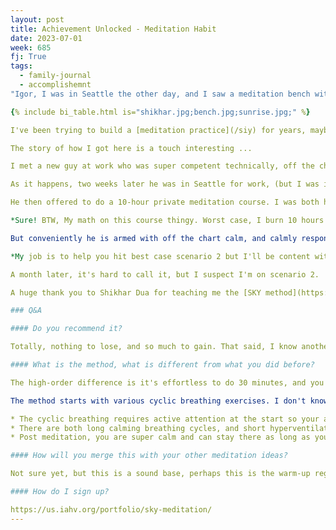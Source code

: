 ```yaml
---
layout: post
title: Achievement Unlocked - Meditation Habit
date: 2023-07-01
week: 685
fj: True
tags:
  - family-journal
  - accomplishemnt
"Igor, I was in Seattle the other day, and I saw a meditation bench with your name on it." And so began my 30-minute-a-day meditation practice! I'm on day 21, which means over 10 hours of meditation in the last month! For day 21, I woke up at 4:30 am (no free lunch, I go to bed at 8 pm), went to the beach and watched the sunrise as I meditated.

{% include bi_table.html is="shikhar.jpg;bench.jpg;sunrise.jpg;" %}

I've been trying to build a [meditation practice](/siy) for years, maybe even decades. I've come close a few times, at my best I've gotten up to 15 minutes a day. In the last 21 days, getting in 30 minutes a day has been effortless. It's even cooler as my default schedule is now wake up at 4:30, meditate for 30 minutes, then hit the gym for a 5:30 workout for 2 hours, then hit the coffee shop for 30 minutes, then at work by 8:30! Now that's something I'm proud of!

The story of how I got here is a touch interesting ...

I met a new guy at work who was super competent technically, off the chart calm, and I noticed he'd posted something about meditation. I mentioned I was pretty interested in meditation and we set up a call to chat about it. He asked me what I was looking for, and I mentioned I have a coach in every aspect of my life, except for meditation, and maybe that's why I can't establish a habit. He mentioned he was a meditation coach, and I thought that's pretty interesting, but nothing came of it.

As it happens, two weeks later he was in Seattle for work, (but I was in MPK for work). When we got back from our respective trips he sent me a text, let's do a call. On the call he said "Igor, you won't believe it, I went to do my meditation in the office, and I saw a bench with a familiar name on it, so I looked it up, sure enough it was yours".

He then offered to do a 10-hour private meditation course. I was both honored, and naturally skeptical. In my normal (would be better off without) say what I'm thinking style, I said.

*Sure! BTW, My math on this course thingy. Worst case, I burn 10 hours forced thinking about meditation I don't enjoy. Best case, get a practice I enjoy to do consistently. Middle ground, I get inspired, do something consistent for a few months, and have a new arrow in my quiver*

But conveniently he is armed with off the chart calm, and calmly responded:

*My job is to help you hit best case scenario 2 but I'll be content with scenario 3*

A month later, it's hard to call it, but I suspect I'm on scenario 2.

A huge thank you to Shikhar Dua for teaching me the [SKY method](https://event.us.artofliving.org/us-en/online-course-2/?utm1&gc_id=6511692140&gad=1&gclid=CjwKCAjwlJimBhAsEiwA1hrp5rmwAo9WqeB6HLp9lLLa3JhPVsdntvdVYO8ZlbthBkpXlJNGaDb-ihoCzYcQAvD_BwE)

### Q&A

#### Do you recommend it?

Totally, nothing to lose, and so much to gain. That said, I know another engineer who took the course, and he didn't enjoy it.

#### What is the method, what is different from what you did before?

The high-order difference is it's effortless to do 30 minutes, and you feel super calm.

The method starts with various cyclic breathing exercises. I don't know the physics, but there are a few nice properties:

* The cyclic breathing requires active attention at the start so your attention is stable, till your mind calms down and becomes naturally stable
* There are both long calming breathing cycles, and short hyperventilating cycles, I suspect this contrast helps you go deeper.
* Post meditation, you are super calm and can stay there as long as you want.

#### How will you merge this with your other meditation ideas?

Not sure yet, but this is a sound base, perhaps this is the warm-up regardless of what I want to do.

#### How do I sign up?

https://us.iahv.org/portfolio/sky-meditation/
---
```

